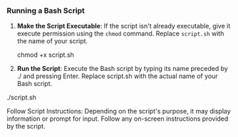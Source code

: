 ### Running a Bash Script

1. **Make the Script Executable**: If the script isn't already executable, give it execute permission using the `chmod` command. Replace `script.sh` with the name of your script.

   chmod +x script.sh

2. **Run the Script**: Execute the Bash script by typing its name preceded by ./ and pressing Enter. Replace script.sh with the actual name of your Bash script.

./script.sh

Follow Script Instructions: Depending on the script's purpose, it may display information or prompt for input. Follow any on-screen instructions provided by the script.
